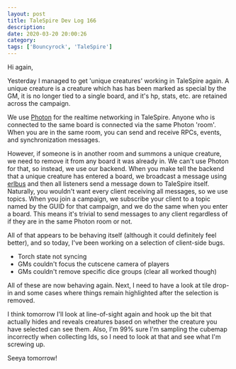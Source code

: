 ```yaml
---
layout: post
title: TaleSpire Dev Log 166
description:
date: 2020-03-20 20:00:26
category:
tags: ['Bouncyrock', 'TaleSpire']
---
```


Hi again,

Yesterday I managed to get 'unique creatures' working in TaleSpire again. A unique creature is a creature which has has been marked as special by the GM, it is no longer tied to a single board, and it's hp, stats, etc. are retained across the campaign.

We use [Photon](https://doc.photonengine.com/en-us/pun/current/getting-started/pun-intro) for the realtime networking in TaleSpire. Anyone who is connected to the same board is connected via the same Photon 'room'. When you are in the same room, you can send and receive RPCs, events, and synchronization messages.

However, if someone is in another room and summons a unique creature, we need to remove it from any board it was already in. We can't use Photon for that, so instead, we use our backend. When you make tell the backend that a unique creature has entered a board, we broadcast a message using [erlbus](https://github.com/cabol/erlbus) and then all listeners send a message down to TaleSpire itself. Naturally, you wouldn't want every client receiving all messages, so we use topics. When you join a campaign, we subscribe your client to a topic named by the GUID for that campaign, and we do the same when you enter a board. This means it's trivial to send messages to any client regardless of if they are in the same Photon room or not.

All of that appears to be behaving itself (although it could definitely feel better), and so today, I've been working on a selection of client-side bugs.

- Torch state not syncing
- GMs couldn't focus the cutscene camera of players
- GMs couldn't remove specific dice groups (clear all worked though)

All of these are now behaving again. Next, I need to have a look at tile drop-in and some cases where things remain highlighted after the selection is removed.

I think tomorrow I'll look at line-of-sight again and hook up the bit that actually hides and reveals creatures based on whether the creature you have selected can see them. Also, I'm 99% sure I'm sampling the cubemap incorrectly when collecting Ids, so I need to look at that and see what I'm screwing up.

Seeya tomorrow!
